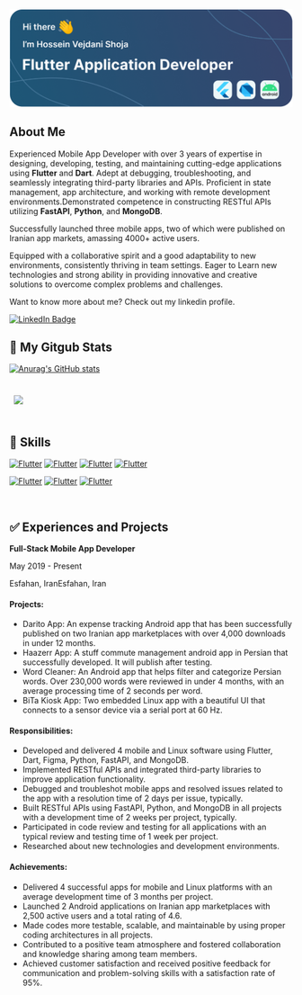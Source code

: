 
![my banner](./assets/banner.png)


## About Me
Experienced Mobile App Developer with over 3 years of expertise in designing, developing, testing, and maintaining cutting-edge applications using **Flutter** and **Dart**. Adept at debugging, troubleshooting, and seamlessly integrating third-party libraries and APIs. Proficient in state management, app architecture, and working with remote development environments.Demonstrated competence in constructing RESTful APIs utilizing **FastAPI**, **Python**, and **MongoDB**. 

Successfully launched three mobile apps, two of which were published on Iranian app markets, amassing 4000+ active users.

Equipped with a collaborative spirit and a good adaptability to new environments, consistently thriving in team settings. Eager to Learn new technologies and strong ability in providing innovative and creative solutions to overcome complex problems and challenges.

Want to know more about me? Check out my linkedin profile.

[![LinkedIn Badge](https://img.shields.io/badge/LinkedIn-Profile-informational?style=flat&logo=linkedin&logoColor=white&color=0D76A8)](https://www.linkedin.com/in/hossein-vejdani-a3bb56242/)


## 📌 My Gitgub Stats

[![Anurag's GitHub stats](https://github-readme-stats.vercel.app/api?username=hosseinvejdani)](https://github.com/anuraghazra/github-readme-stats)


<br>

<a href="https://github.com/hosseinvejdani">
  <img align="center" style="margin:0.5rem" src="https://github-readme-stats.vercel.app/api/top-langs/?username=hosseinvejdani&hide=html,css&title_color=ffffff&text_color=c9cacc&icon_color=4AB197&bg_color=1A2B34" />
</a>

<br>
<br>

## 💼 Skills
[![Flutter](https://shields.io/badge/Code-Flutter-informational?style=flat&logo=flutter&logoColor=white&color=4AB197)]()
[![Flutter](https://shields.io/badge/Code-Dart-informational?style=flat&logo=dart&logoColor=white&color=4AB197)]()
[![Flutter](https://shields.io/badge/Code-Python-informational?style=flat&logo=python&logoColor=white&color=4AB197)]()
[![Flutter](https://shields.io/badge/Code-FastApi-informational?style=flat&logo=fastapi&logoColor=white&color=4AB197)]()

[![Flutter](https://shields.io/badge/UiUx-Figma-informational?style=flat&logo=figma&logoColor=white&color=4AB197)]()
[![Flutter](https://shields.io/badge/Database-NoSQL-informational?style=flat&logo=sql&logoColor=white&color=4AB197)]()
[![Flutter](https://shields.io/badge/Database-MongoDB-informational?style=flat&logo=mongodb&logoColor=white&color=4AB197)]()

<br>

## ✅ Experiences and Projects

**Full-Stack Mobile App Developer**

May 2019 - Present

Esfahan, IranEsfahan, Iran

#### Projects:
- Darito App: An expense tracking Android app that has been successfully published on two Iranian app marketplaces with over 4,000 downloads in under 12 months.
- Haazerr App: A stuff commute management android app in Persian that successfully developed. It will publish after testing.
- Word Cleaner: An Android app that helps filter and categorize Persian words. Over 230,000 words were reviewed in under 4 months, with an average processing time of 2 seconds per word.
- BiTa Kiosk App: Two embedded Linux app with a beautiful UI that connects to a sensor device via a serial port at 60 Hz.

#### Responsibilities:
- Developed and delivered 4 mobile and Linux software using Flutter, Dart, Figma, Python, FastAPI, and MongoDB.
- Implemented RESTful APIs and integrated third-party libraries to improve application functionality.
- Debugged and troubleshot mobile apps and resolved issues related to the app with a resolution time of 2 days per issue, typically.
- Built RESTful APIs using FastAPI, Python, and MongoDB in all projects with a development time of 2 weeks per project, typically.
- Participated in code review and testing for all applications with an typical review and testing time of 1 week per project.
- Researched about new technologies and development environments.

#### Achievements:
- Delivered 4 successful apps for mobile and Linux platforms with an average development time of 3 months per project.
- Launched 2 Android applications on Iranian app marketplaces with 2,500 active users and a total rating of 4.6.
- Made codes more testable, scalable, and maintainable by using proper coding architectures in all projects.
- Contributed to a positive team atmosphere and fostered collaboration and knowledge sharing among team members.
- Achieved customer satisfaction and received positive feedback for communication and problem-solving skills with a satisfaction rate of 95%.


